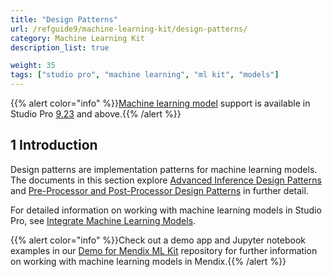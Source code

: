 ```yaml
---
title: "Design Patterns"
url: /refguide9/machine-learning-kit/design-patterns/
category: Machine Learning Kit
description_list: true

weight: 35
tags: ["studio pro", "machine learning", "ml kit", "models"]
---
```

{{% alert color="info" %}}[Machine learning model](/refguide9/machine-learning-kit/) support is available in Studio Pro [9.23](/releasenotes/studio-pro/9.23/) and above.{{% /alert %}}

## 1 Introduction

Design patterns are implementation patterns for machine learning models. The documents in this section explore [Advanced Inference Design Patterns](/refguide9/machine-learning-kit/design-patterns/advanced-inference/) and [Pre-Processor and Post-Processor Design Patterns](/refguide9/machine-learning-kit/design-patterns/pre-post-processor-patterns/) in further detail.

For detailed information on working with machine learning models in Studio Pro, see [Integrate Machine Learning Models](/refguide9/machine-learning-kit/).

{{% alert color="info" %}}Check out a demo app and Jupyter notebook examples in our [Demo for Mendix ML Kit](https://github.com/mendix/mlkit-example-app) repository for further information on working with machine learning models in Mendix.{{% /alert %}}
